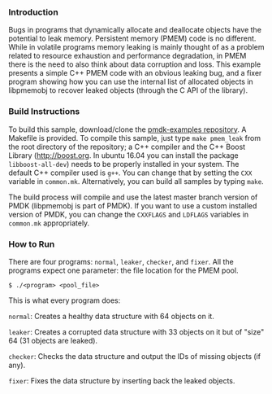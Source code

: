 ### Introduction

Bugs in programs that dynamically allocate and deallocate objects have the
potential to leak memory. Persistent memory (PMEM) code is no different. While
in volatile programs memory leaking is mainly thought of as a problem related
to resource exhaustion and performance degradation, in PMEM there is the need
to also think about data corruption and loss.  This example presents a simple
C++ PMEM code with an obvious leaking bug, and a fixer program showing how you
can use the internal list of allocated objects in libpmemobj to recover leaked
objects (through the C API of the library). 


### Build Instructions

To build this sample, download/clone the [pmdk-examples
repository](https://github.com/pmem/pmdk-examples).  A Makefile is provided. To
compile this sample, just type `make pmem_leak` from the root directory of
the repository; a C++ compiler and the C++ Boost Library (http://boost.org. In
ubuntu 16.04 you can install the package `libboost-all-dev`) needs to be
properly installed in your system. The default C++ compiler used is `g++`. You
can change that by setting the `CXX` variable in `common.mk`. Alternatively,
you can build all samples by typing `make`.

The build process will compile and use the latest master branch version of PMDK
(libpmemobj is part of PMDK). If you want to use a custom installed version of
PMDK, you can change the `CXXFLAGS` and `LDFLAGS` variables in `common.mk`
appropriately.

### How to Run

There are four programs: `normal`, `leaker`, `checker`, and `fixer`. All the
programs expect one parameter: the file location for the PMEM pool.


	$ ./<program> <pool_file>

This is what every program does:

`normal`: Creates a healthy data structure with 64 objects on it.

`leaker`: Creates a corrupted data structure with 33 objects on it but of
"size" 64 (31 objects are leaked).

`checker`: Checks the data structure and output the IDs of missing objects (if
any).

`fixer`: Fixes the data structure by inserting back the leaked objects.


